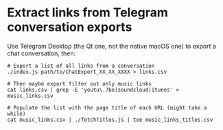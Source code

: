 # Extract links from Telegram conversation exports

Use Telegram Desktop (the Qt one, not the native macOS one) to export a chat conversation, then:

```
# Export a list of all links from a conversation
./index.js path/to/ChatExport_XX_XX_XXXX > links.csv

# Then maybe export filter out only music links
cat links.csv | grep -E 'youtu\.?be|soundcloud|itunes' > music_links.csv

# Populate the list with the page title of each URL (might take a while)
cat music_links.csv | ./fetchTitles.js | tee music_links_titles.csv
```
